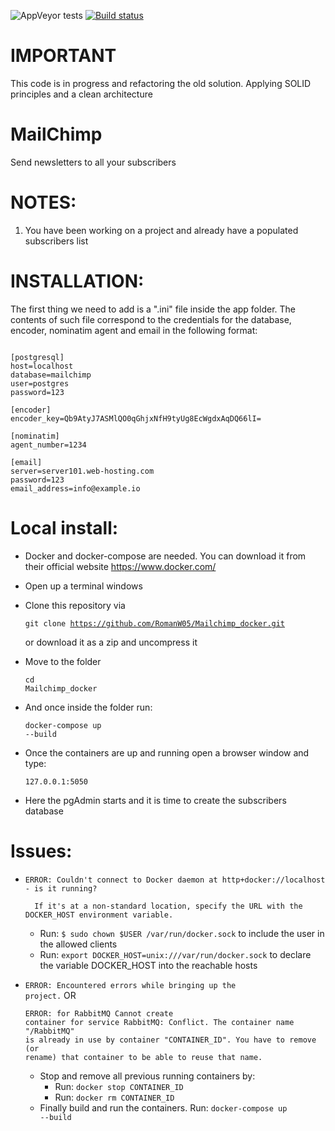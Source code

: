 ![AppVeyor tests](https://img.shields.io/appveyor/tests/romanw05/Mailchimp_docker)
[![Build status](https://ci.appveyor.com/api/projects/status/iqvssuqao1iqnbjo?svg=true)](https://ci.appveyor.com/project/RomanW05/mailchimp-docker)

# IMPORTANT
This code is in progress and refactoring the old solution. Applying SOLID principles and a clean architecture

# MailChimp
Send newsletters to all your subscribers


# NOTES:
  1. You have been working on a project and already have a populated subscribers list
  
  
# INSTALLATION:
The first thing we need to add is a ".ini" file inside the app folder. The contents of such file correspond to the credentials for the database, encoder, nominatim agent and email in the following format:
<pre><code>
[postgresql]
host=localhost
database=mailchimp
user=postgres
password=123

[encoder]
encoder_key=Qb9AtyJ7ASMlQO0qGhjxNfH9tyUg8EcWgdxAqDQ66lI=

[nominatim]
agent_number=1234

[email]
server=server101.web-hosting.com
password=123
email_address=info@example.io
</pre></code>

  
  # Local install:
  - Docker and docker-compose are needed. You can download it from their official website https://www.docker.com/
  - Open up a terminal windows
  - Clone this repository via <pre><code>git clone https://github.com/RomanW05/Mailchimp_docker.git</pre></code> or download it as a zip and uncompress it
  - Move to the folder <pre><code>cd Mailchimp_docker</pre></code>
  - And once inside the folder run: <pre><code>docker-compose up --build</pre></code>
  
  - Once the containers are up and running open a browser window and type: <pre><code>127.0.0.1:5050</pre></code>
  - Here the pgAdmin starts and it is time to create the subscribers database

  # Issues:
  - <pre><code>ERROR: Couldn't connect to Docker daemon at http+docker://localhost - is it running?
    
      If it's at a non-standard location, specify the URL with the DOCKER_HOST environment variable.</pre></code>
    - Run: <code>$ sudo chown $USER /var/run/docker.sock</code> to include the user in the allowed clients
    - Run: <code>export DOCKER_HOST=unix:///var/run/docker.sock</code> to declare the variable DOCKER_HOST into the reachable hosts
  
  - <code>ERROR: Encountered errors while bringing up the project.</code> OR <pre><code>ERROR: for RabbitMQ  Cannot create container for service RabbitMQ: Conflict. The container name "/RabbitMQ" is already in use by container "CONTAINER_ID". You have to remove (or rename) that container to be able to reuse that name.</code></pre>
    - Stop and remove all previous running containers by:
      - Run: <code>docker stop CONTAINER_ID</code>
      - Run: <code>docker rm CONTAINER_ID</code>
    - Finally build and run the containers. Run: <code>docker-compose up --build</code>
